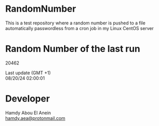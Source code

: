# RandomNumber    
This is a test repository where a random number is pushed to a file automatically passwordless from a cron job in my Linux CentOS server    
# Random Number of the last run   
20462
      
Last update (GMT +1)    
08/20/24 02:00:01
# Developer    
Hamdy Abou El Anein   
hamdy.aea@protonmail.com
